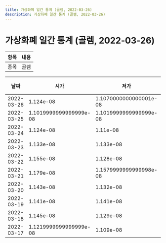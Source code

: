 ```yaml
---
title: 가상화폐 일간 통계 (골렘, 2022-03-26)
description: 가상화폐 일간 통계 (골렘, 2022-03-26)
---
```


가상화폐 일간 통계 (골렘, 2022-03-26)
===

|항목|내용|
|--|--|
|종목|골렘||마켓|BTC-GLM||종류|일 단위 캔들||기간|2022-03-17T09:00:00 - 2022-03-26T09:00:00|

|날짜|시가|저가|고가|종가|비고|
|--|--|--|--|--|--|
|2022-03-26|1.124e-08|1.1070000000000001e-08|1.129e-08|1.108e-08|    |
|2022-03-25|1.1019999999999999e-08|1.1019999999999999e-08|1.2150000000000001e-08|1.124e-08|    |
|2022-03-24|1.124e-08|1.11e-08|1.124e-08|1.11e-08|    |
|2022-03-23|1.133e-08|1.133e-08|1.133e-08|1.133e-08|    |
|2022-03-22|1.155e-08|1.128e-08|1.1590000000000002e-08|1.1590000000000002e-08|    |
|2022-03-21|1.179e-08|1.1579999999999998e-08|1.1810000000000001e-08|1.1810000000000001e-08|    |
|2022-03-20|1.143e-08|1.132e-08|1.18e-08|1.18e-08|    |
|2022-03-19|1.141e-08|1.141e-08|1.152e-08|1.152e-08|    |
|2022-03-18|1.145e-08|1.129e-08|1.174e-08|1.1579999999999998e-08|    |
|2022-03-17|1.1219999999999999e-08|1.109e-08|1.1229999999999999e-08|1.1229999999999999e-08|    |
